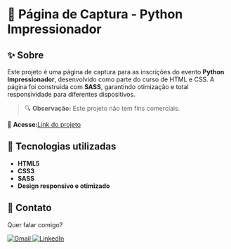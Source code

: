 # 🐍 Página de Captura - Python Impressionador

## ✨ Sobre

Este projeto é uma página de captura para as inscrições do evento **Python Impressionador**, desenvolvido como parte do curso de HTML e CSS. A página foi construída com **SASS**, garantindo otimização e total responsividade para diferentes dispositivos.

> 🔍 **Observação:** Este projeto não tem fins comerciais.

📌 **Acesse:**[Link do projeto]()

## 🚀 Tecnologias utilizadas

-   **HTML5**
-   **CSS3**
-   **SASS**
-   **Design responsivo e otimizado**

## 💌 Contato

Quer falar comigo?

<p align="left">  
<a href="mailto:edsoncarvalhointuria@gmail.com" title="Gmail">  
  <img src="https://img.shields.io/badge/-Gmail-FF0000?style=flat-square&labelColor=FF0000&logo=gmail&logoColor=white" alt="Gmail"/>  
</a>  
<a href="https://br.linkedin.com/in/edson-carvalho-inturia-1442a0129" title="LinkedIn">  
  <img src="https://img.shields.io/badge/-LinkedIn-0e76a8?style=flat-square&logo=linkedin&logoColor=white" alt="LinkedIn"/>  
</a> 
</p>
